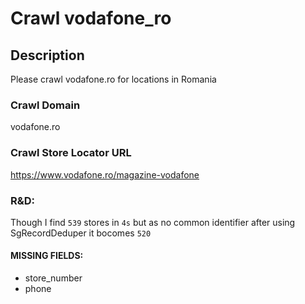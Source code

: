 # Crawl vodafone_ro

## Description

Please crawl vodafone.ro for locations in Romania

### Crawl Domain

vodafone.ro

### Crawl Store Locator URL

https://www.vodafone.ro/magazine-vodafone

### R&D:

Though I find `539` stores in `4s` but as no common identifier after using SgRecordDeduper it bocomes `520`

#### MISSING FIELDS:

- store_number
- phone
